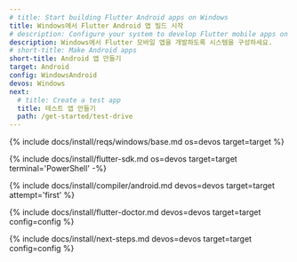 ```yaml
---
# title: Start building Flutter Android apps on Windows
title: Windows에서 Flutter Android 앱 빌드 시작
# description: Configure your system to develop Flutter mobile apps on Windows.
description: Windows에서 Flutter 모바일 앱을 개발하도록 시스템을 구성하세요.
# short-title: Make Android apps
short-title: Android 앱 만들기
target: Android
config: WindowsAndroid
devos: Windows
next:
  # title: Create a test app
  title: 테스트 앱 만들기
  path: /get-started/test-drive
---
```


{% include docs/install/reqs/windows/base.md os=devos target=target %}

{% include docs/install/flutter-sdk.md os=devos target=target terminal='PowerShell' -%}

{% include docs/install/compiler/android.md devos=devos target=target attempt='first' %}

{% include docs/install/flutter-doctor.md devos=devos target=target config=config %}

{% include docs/install/next-steps.md devos=devos target=target config=config %}
